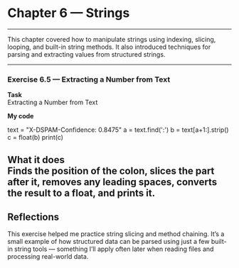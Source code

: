 # Chapter 6 — Strings

---

This chapter covered how to manipulate strings using indexing, slicing, looping, and built-in string methods. It also introduced techniques for parsing and extracting values from structured strings.

---

### Exercise 6.5 — Extracting a Number from Text

**Task**  
Extracting a Number from Text

**My code**

text = "X-DSPAM-Confidence:    0.8475"
a = text.find(':')
b = text[a+1:].strip()
c = float(b)
print(c)


**What it does**  
Finds the position of the colon, slices the part after it, removes any leading spaces, converts the result to a float, and prints it.
---

## Reflections

This exercise helped me practice string slicing and method chaining. It’s a small example of how structured data can be parsed using just a few built-in string tools — something I’ll apply often later when reading files and processing real-world data.